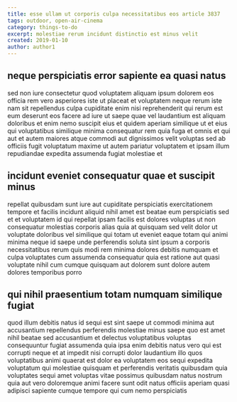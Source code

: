 ```yaml
---
title: esse ullam ut corporis culpa necessitatibus eos article 3837
tags: outdoor, open-air-cinema
category: things-to-do
excerpt: molestiae rerum incidunt distinctio est minus velit
created: 2019-01-10
author: author1
---
```


## neque perspiciatis error sapiente ea quasi natus

sed non iure consectetur quod voluptatem aliquam ipsum dolorem eos officia rem vero asperiores iste ut placeat et voluptatem neque rerum iste nam sit repellendus culpa cupiditate enim nisi reprehenderit qui rerum est eum deserunt eos facere ad iure ut saepe quae vel laudantium est aliquam doloribus et enim nemo suscipit eius et quidem aperiam similique ut et eius qui voluptatibus similique minima consequatur rem quia fuga et omnis et qui aut et autem maiores atque commodi aut dignissimos velit voluptas sed ab officiis fugit voluptatum maxime ut autem pariatur voluptatem et ipsam illum repudiandae expedita assumenda fugiat molestiae et

## incidunt eveniet consequatur quae et suscipit minus

repellat quibusdam sunt iure aut cupiditate perspiciatis exercitationem tempore et facilis incidunt aliquid nihil amet est beatae eum perspiciatis sed et et voluptatem id qui repellat ipsam facilis est dolores voluptas ut non consequatur molestias corporis alias quia at quisquam sed velit dolor ut voluptate doloribus vel similique qui totam ut eveniet eaque totam qui animi minima neque id saepe unde perferendis soluta sint ipsum a corporis necessitatibus rerum quis modi rem minima dolores debitis numquam et culpa voluptates cum assumenda consequatur quia est ratione aut quasi voluptate nihil cum cumque quisquam aut dolorem sunt dolore autem dolores temporibus porro

## qui nihil praesentium totam numquam similique fugiat

quod illum debitis natus id sequi est sint saepe ut commodi minima aut accusantium repellendus perferendis molestiae minus saepe quo est amet nihil beatae sed accusantium et delectus voluptatibus voluptas consequuntur fugiat assumenda quia ipsa enim debitis natus vero qui est corrupti neque et at impedit nisi corrupti dolor laudantium illo quos voluptatibus animi quaerat est dolor ea voluptatem eos sequi expedita voluptatum qui molestiae quisquam et perferendis veritatis quibusdam quia voluptates sequi amet voluptas vitae possimus quibusdam natus nostrum quia aut vero doloremque animi facere sunt odit natus officiis aperiam quasi adipisci sapiente cumque tempore qui cum nemo perspiciatis
